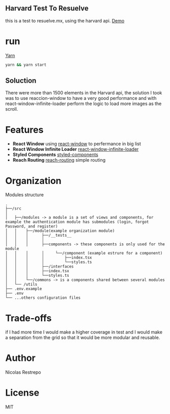 ## Harvard Test To Resuelve

this is a test to resuelve.mx, using the harvard api. [Demo](https://harvard-api-resuelve.netlify.com)


# run

[Yarn](https://github.com/yarnpkg/)

```sh
yarn && yarn start

```

## Soluction

There were more than 1500 elements in the Harvard api, the solution I took was to use reaccion-window to have a very good performance and with react-window-infinite-loader perform the logic to load more images as the scroll.



# Features

* **React Window**  using [react-window](https://github.com/bvaughn/react-window) to perfermance in big list
* **React Window Infinite Loader** [react-window-infinite-loader](https://github.com/bvaughn/react-window)
* **Styled Components** [styled-components](https://github.com/styled-components)
* **Reach Routing** [reach-routing](https://github.com/reach/router) simple routing

# Organization
Modules structure

```
.
├──/src
│   
│   ├──/modules -> a module is a set of views and components, for example the authentication module has submodules (login, forgot Password, and register)
│   │    ├──/module(example organization module)
│   │    │      ├──/__tests__
│   │    │      │ 
│   │    │      ├──components -> these components is only used for the module
│   │    │      │     └──/component (example estrure for a component)
│   │    │      │         ├──index.tsx
│   │    │      │         └──styles.ts
│   │    │      ├──/interfaces
│   │    │      ├──index.tsx
│   │    │      └──styles.ts
│   │    └──/commons -> is a components shared between several modules
│   └── /utils
├── .env.example
├── .env
└── ...others configuration files
```

# Trade-offs

if I had more time I would make a higher coverage in test and I would make a separation from the grid so that it would be more modular and reusable.

# Author 
Nicolas Restrepo

# License 

MIT